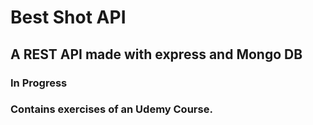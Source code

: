 # Best Shot API

## A REST API made with express and Mongo DB
### In Progress
### Contains exercises of an Udemy Course. 
